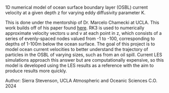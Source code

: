 1D numerical model of ocean surface boundary layer (OSBL) current velocity at a given depth z for varying eddy diffusivity parameter K. 

This is done under the mentorship of Dr. Marcelo Chamecki at UCLA. This work builds off of his paper found [here]([url](https://journals.ametsoc.org/view/journals/phoc/51/5/JPO-D-20-0250.1.xml)https://journals.ametsoc.org/view/journals/phoc/51/5/JPO-D-20-0250.1.xml).
RK3 is used to numerically approximate velocity vectors u and v at each point in z, which consists of a series of evenly-spaced nodes valued from -1 to -100, corresponding to depths of 1-100m below the ocean surface.
The goal of this project is to model ocean current velocities to better understand the trajectory of particles in the OSBL of varying sizes, such as from an oil spill. Current LES simulations approach this answer but are computationally expensive, so this model is developed using the LES results as a reference with the aim to produce results more quickly.

Author: Sierra Stevenson, UCLA Atmospheric and Oceanic Sciences C.O. 2024
